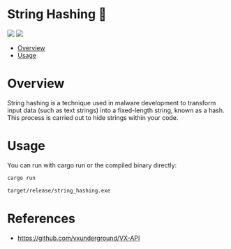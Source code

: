 # String Hashing 🦀

<p align="left">
	<a href="https://www.rust-lang.org/"><img src="https://img.shields.io/badge/made%20with-Rust-red"></a>
	<a href="#"><img src="https://img.shields.io/badge/platform-windows-blueviolet"></a>
</p>

- [Overview](#overview)
- [Usage](#usage)

# Overview
String hashing is a technique used in malware development to transform input data (such as text strings) into a fixed-length string, known as a hash. This process is carried out to hide strings within your code.

# Usage 

You can run with cargo run or the compiled binary directly:
```sh
cargo run
```
```sh
target/release/string_hashing.exe
```

# References

- https://github.com/vxunderground/VX-API